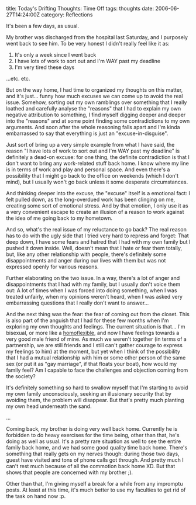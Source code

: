 title: Today's Drifting Thoughts: Time Off
tags: thoughts
date: 2006-06-27T14:24:00Z
category: Reflections

It's been a few days, as usual.

My brother was discharged from the hospital last Saturday, and I purposely went back to see him. To be very honest I didn't really feel like it as:

1. It's only a week since I went back
2. I have lots of work to sort out and I'm WAY past my deadline
3. I'm very tired these days

…etc. etc.

But on the way home, I had time to organized my thoughts on this matter, and it's just… funny how much excuses we can come up to avoid the real issue. Somehow, sorting out my own ramblings over something that I really loathed and carefully analyse the "reasons" that I had to explain my own negative attribution to something, I find myself digging deeper and deeper into the "reasons" and at some point finding some contradictions to my own arguments. And soon after the whole reasoning falls apart and I'm kinda embarrassed to say that everything is just an "excuse-in-disguise".

Just sort of bring up a very simple example from what I have said, the reason "I have lots of work to sort out and I'm WAY past my deadline" is definitely a dead-on excuse: for one thing, the definite contradiction is that I don't want to bring any work-related stuff back home. I know where my line is in terms of work and play and personal space. And even there's a possibility that I might go back to the office on weekends (which I don't mind), but I usually won't go back unless it some desperate circumstances.

And thinking deeper into the excuse, the "excuse" itself is a emotional fact: I felt pulled down, as the long-overdued work has been clinging on me, creating some sort of emotional stress. And by that emotion, I only use it as a very convenient escape to create an illusion of a reason to work against the idea of me going back to my hometown.

And so, what's the real issue of my reluctance to go back? The real reason has to do with the ugly side that I tried very hard to repress and forget: That deep down, I have some fears and hatred that I had with my own family but I pushed it down inside. Well, doesn't mean that I hate or fear them totally, but, like any other relationship with people, there's definitely some disappointments and anger during our lives with them but was not expressed openly for various reasons.

Further elaborating on the two issue. In a way, there's a lot of anger and disappointments that I had with my family, but I usually don't voice them out: A lot of times when I was forced into doing something, when I was treated unfairly, when my opinions weren't heard, when I was asked very embarrassing questions that I really don't want to answer…

And the next thing was the fear: the fear of coming out from the closet. This is also part of the anguish that I had for these few months when I'm exploring my own thoughts and feelings. The current situation is that… I'm bisexual, or more like a [homoflexible](http://en.wikipedia.org/wiki/Homoflexible), and now I have feelings towards a very good male friend of mine. As much we weren't together (in terms of a partnership, we are still friends and I still can't gather courage to express my feelings to him) at the moment, but yet when I think of the possibility that I had a mutual relationship with him or some other person of the same sex (or put it as "gay marriage", if that floats your boat), how would my family feel? Am I capable to face the challenges and objection coming from the society?

It's definitely something so hard to swallow myself that I'm starting to avoid my own family unconsciously, seeking an illusionary security that by avoiding them, the problem will disappear. But that's pretty much planting my own head underneath the sand.

…

Coming back, my brother is doing very well back home. Currently he is forbidden to do heavy exercises for the time being, other than that, he's doing as well as usual. It's a pretty rare situation as well to see the entire family back home, and we had some good quality time back home. There's something that really gets on my nerves though: during those two days, guest have visited and tons of phone calls got through. And pretty much I can't rest much because of all the commotion back home XD. But that shows that people are concerned with my brother ;).

Other than that, I'm giving myself a break for a while from any impromptu posts. At least at this time, it's much better to use my faculties to get rid of the task on hand now :p.
